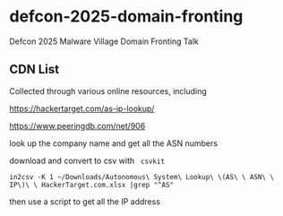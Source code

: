 # defcon-2025-domain-fronting
Defcon 2025 Malware Village Domain Fronting Talk


## CDN List

Collected through various online resources, including

https://hackertarget.com/as-ip-lookup/

https://www.peeringdb.com/net/906

look up the company name and get all the ASN numbers

download and convert to csv with ` csvkit`

`in2csv -K 1 ~/Downloads/Autonomous\ System\ Lookup\ \(AS\ \ ASN\ \ IP\)\ \ HackerTarget.com.xlsx |grep "^AS"
`

then use a script to get all the IP address
